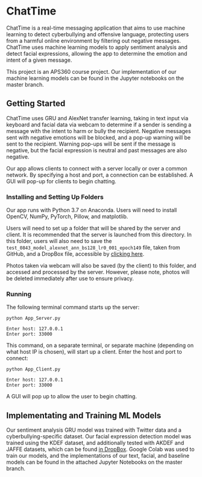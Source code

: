 # ChatTime
ChatTime is a real-time messaging application that aims to use machine learning to detect cyberbullying and offensive language, protecting users from a harmful online environment by filtering out negative messages. ChatTime uses machine learning models to apply sentiment analysis and detect facial expressions, allowing the app to determine the emotion and intent of a given message.

This project is an APS360 course project. Our implementation of our machine learning models can be found in the Jupyter notebooks on the master branch.

## Getting Started
ChatTime uses GRU and AlexNet transfer learning, taking in text input via keyboard and facial data via webcam to determine if a sender is sending a message with the intent to harm or bully the recipient. Negative messages sent with negative emotions will be blocked, and a pop-up warning will be sent to the recipient. Warning pop-ups will be sent if the message is negative, but the facial expression is neutral and past messages are also negative.

Our app allows clients to connect with a server locally or over a common network. By specifying a host and port, a connection can be established. A GUI will pop-up for clients to begin chatting.

### Installing and Setting Up Folders
Our app runs with Python 3.7 on Anaconda. Users will need to install OpenCV, NumPy, PyTorch, Pillow, and matplotlib.

Users will need to set up a folder that will be shared by the server and client. It is recommended that the server is launched from this directory. In this folder, users will also need to save the ```test_0843_model_alexnet_ann_bs128_lr0_001_epoch149``` file, taken from GitHub, and a DropBox file, accessible by [clicking here](https://www.dropbox.com/s/395hb1x5xnmc4dg/model_RNN_GRU_bs100_lr0.003_epoch6?dl=0).

Photos taken via webcam will also be saved (by the client) to this folder, and accessed and processed by the server. However, please note, photos will be deleted immediately after use to ensure privacy.

### Running
The following terminal command starts up the server:
```
python App_Server.py

Enter host: 127.0.0.1
Enter port: 33000
```

This command, on a separate terminal, or separate machine (depending on what host IP is chosen), will start up a client. Enter the host and port to connect:
```
python App_Client.py

Enter host: 127.0.0.1
Enter port: 33000
```
A GUI will pop up to allow the user to begin chatting.

## Implementating and Training ML Models
Our sentiment analysis GRU model was trained with Twitter data and a cyberbullying-specific dataset. Our facial expression detection model was trained using the KDEF dataset, and additionally tested with AKDEF and JAFFE datasets, which can be found [in DropBox](https://www.dropbox.com/s/pomc5v8720lnm1s/Facial_Dataset.zip?dl=0). Google Colab was used to train our models, and the implementations of our text, facial, and baseline models can be found in the attached Jupyter Notebooks on the master branch.